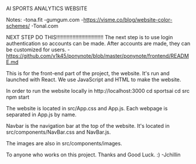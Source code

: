 AI SPORTS ANALYTICS WEBSITE

Notes:
-tona.fit
-gumgum.com
-https://visme.co/blog/website-color-schemes/
-Tonal.com

NEXT STEP DO THIS!!!!!!!!!!!!!!!!!!!!!!!!!!!!!!!!
The next step is to use login authentication so accounts can be made.
After accounts are made, they can be customized for users.
-https://github.com/v1k45/ponynote/blob/master/ponynote/frontend/README.md

This is for the front-end part of the project, the website.
It's run and launched with React. 
We use JavaScript and HTML to make the website.


In order to run the website locally in http://localhost:3000
cd sportsai
cd src
npm start


The website is located in src/App.css and App.js.
Each webpage is separated in App.js by name.


Navbar is the navigation bar at the top of the website.
It's located in src/components/NavBar.css and NavBar.js.


The images are also in src/components/images.


To anyone who works on this project.
Thanks and Good Luck. :)
-Jchillin
